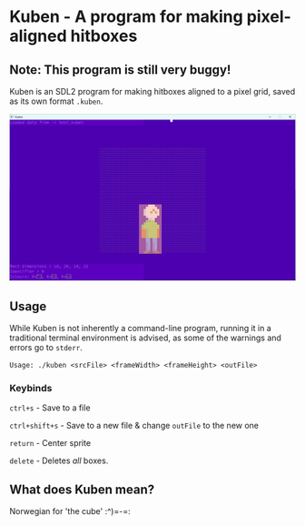 # Kuben - A program for making pixel-aligned hitboxes

## Note: This program is still very buggy!

Kuben is an SDL2 program for making hitboxes aligned to a pixel grid, saved as its own format `.kuben`.

![An image of kuben](kuben.png)

## Usage

While Kuben is not inherently a command-line program, running it in a traditional terminal environment is advised, as some of the warnings and errors go to `stderr`.

```
Usage: ./kuben <srcFile> <frameWidth> <frameHeight> <outFile>
```

### Keybinds

`ctrl+s` - Save to a file

`ctrl+shift+s` - Save to a new file & change `outFile` to the new one

`return` - Center sprite

`delete` - Deletes _all_ boxes.

## What does Kuben mean?

Norwegian for 'the cube' :^)=-=:
